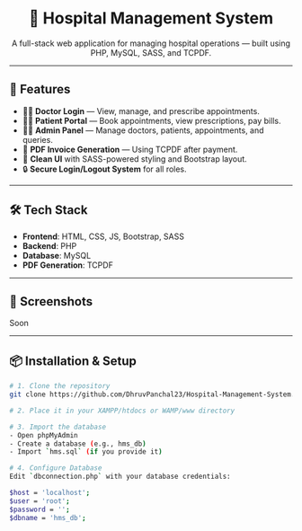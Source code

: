 <h1 align="center">🏥 Hospital Management System</h1>
<p align="center">A full-stack web application for managing hospital operations — built using PHP, MySQL, SASS, and TCPDF.</p>

---

## 🚀 Features

- 👨‍⚕️ **Doctor Login** — View, manage, and prescribe appointments.
- 🧑‍🦱 **Patient Portal** — Book appointments, view prescriptions, pay bills.
- 🧑‍💼 **Admin Panel** — Manage doctors, patients, appointments, and queries.
- 📄 **PDF Invoice Generation** — Using TCPDF after payment.
- 🎨 **Clean UI** with SASS-powered styling and Bootstrap layout.
- 🔒 **Secure Login/Logout System** for all roles.

---

## 🛠️ Tech Stack

- **Frontend**: HTML, CSS, JS, Bootstrap, SASS
- **Backend**: PHP
- **Database**: MySQL
- **PDF Generation**: TCPDF

---

## 📸 Screenshots

Soon

---

## 📦 Installation & Setup

```bash
# 1. Clone the repository
git clone https://github.com/DhruvPanchal23/Hospital-Management-System.git

# 2. Place it in your XAMPP/htdocs or WAMP/www directory

# 3. Import the database
- Open phpMyAdmin
- Create a database (e.g., hms_db)
- Import `hms.sql` (if you provide it)

# 4. Configure Database
Edit `dbconnection.php` with your database credentials:

$host = 'localhost';
$user = 'root';
$password = '';
$dbname = 'hms_db';
